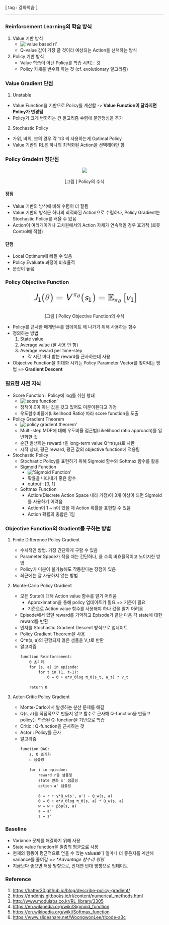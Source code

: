 [ tag : 강화학습 ]

---

### Reinforcement Learning의 학습 방식
1. Value 기반 방식
    - !['value based rl'](http://10.231.238.12:31111/smlee/rl-tutorial/raw/master/asset/img/value_based_rl.PNG)
    - Q-value 값이 가장 클 것이라 예상되는 Action을 선택하는 방식
2. Policy 기반 방식
    - Value 학습이 아닌 Policy를 학습 시키는 것
    - Policy 자체를 변수화 하는 것 (cf. evolutionary 알고리즘)

### Value Gradient 단점
1. Unstable
- Value Function을 기반으로 Policy를 계산함 -> **Value Function이 달라지면 Policy가 변경됨**
- Policy가 크게 변화하는 건 알고리즘 수렴에 불안정성을 추가

2. Stochastic Policy
- 가위, 바위, 보의 경우 각 1/3 씩 사용하는게 Optimal Policy
- Value 기반의 RL은 하나의 최적화된 Action을 선택해야만 함

### Policy Gradeint 장단점
<center>
<img src="http://10.231.238.12:31111/smlee/rl-tutorial/raw/master/asset/img/policy_math.PNG">

[그림 ] Policy의 수식
</center>

#### 장점
- Value 기반의 방식에 비해 수렴이 더 잘됨
- Value 기반의 방식은 하나의 최적화된 Action으로 수렴하나, Policy Gradient는 Stochastic Policy를 배울 수 있음
- Action이 여러개이거나 고차원에서의 Action 자체가 연속적일 경우 효과적 (로봇 Control에 적합)

#### 단점
- Local Optimum에 빠질 수 있음
- Policy Evaluate 과정이 비효율적
- 분산이 높음

### Policy Objective Function

<center>
<img src="../asset/img/policy_objective_math.png">

[그림 ] Policy Objective Function의 수식
</center>

- Policy를 근사한 매개변수를 업데이트 해 나가기 위해 사용하는 함수
- 정의하는 방법
    1. State value
    2. Average value (잘 사용 안 함)
    3. Average reward per time-step 
        - 각 시간 마다 받는 reward를 근사하는데 사용
- Objective Function을 최대화 시키는 Policy Parameter Vector를 찾아내는 방법 => **Gradient Descent**

### 필요한 사전 지식
- Score Function : Policy에 log를 취한 형태
    - !['score function'](http://10.231.238.12:31111/smlee/rl-tutorial/raw/master/asset/img/score_function.PNG)
    - 정책이 0이 아닌 값을 갖고 있어도 미분이된다고 가정
    - 우도함수비율에(Likelihood Ratio) 따라 score function을 도출
- Policy Gradient Theorem
    - !['policy gradient theorem'](http://10.231.238.12:31111/smlee/rl-tutorial/raw/master/asset/img/policy_gradient_theorem.PNG)
    - Multi-step MDP에 대해 우도비율 접근법(Likelihood ratio approach)를 일반화한 것
    - 순간 발생하는 reward r을 long-term value Q^π(s,a)로 치환
    - 시작 상태, 평균 reward, 평균 값의 objective function에 적용됨
- Stochastic Policy
    - Stochastic Policy를 표현하기 위해 Sigmoid 함수와 Softmax 함수를 활용
    - Sigmoid Function
        - !['Sigmoid Function'](https://upload.wikimedia.org/wikipedia/commons/thumb/8/88/Logistic-curve.svg/480px-Logistic-curve.svg.png)
        - 확률을 나타내기 좋은 함수
        - output : [0, 1]
    - Softmax Function
        - Action(Discrete Action Space 내라 가정)이 3개 이상이 되면 Sigmoid를 사용하기 어려움
        - Action이 1 ~ n이 있을 때 Action 확률을 표현할 수 있음
        - Action 확률의 총합은 1임

### Objective Function의 Gradient를 구하는 방법
1. Finite Difference Policy Gradient
    - 수치적인 방법. 가장 간단하게 구할 수 있음
    - Parameter Space가 작을 때는 간단하나, 클 수록 비효율적이고 노이지한 방법
    - Policy가 미분이 불가능해도 작동한다는 장점이 있음
    - 최근에는 잘 사용하지 않는 방법

2. Monte-Carlo Policy Gradient
    - 모든 State에 대해 Action value 함수를 알기 어려움
        - Approximation을 통해 policy 업데이트가 필요 => 기준이 필요
        - 기준으로 Action value 함수를 사용해야 하나 값을 알기 어려움
    - Episode에서 있던 reward를 기억하고 Episode가 끝난 다음 각 state에 대한 reward를 반환
    - 인자를 Stochastic Gradient Descent 방식으로 업데이트
    - Policy Gradient Theorem을 사용
    - Q^π(s, a)의 편향되지 않은 샘플을 V_t로 반환
    - 알고리즘
        ```
        function Reinforcement:
            Θ 초기화
            for (s, a) in episode:
                for t in (1, t-1):
                    Θ = Θ + α*∇_Θlog π_Θ(s_t, a_t) * v_t

            return Θ
        ```


3. Actor-Critic Policy Gradient
    - Monte-Carlo에서 발생하는 분산 문제를 해결
    - Q(s, a)를 직접적으로 만들지 않고 함수로 근사해 Q-function을 만들고 policy는 학습된 Q-function을 기반으로 학습
    - Critic : Q-function을 근사하는 것
    - Actor : Policy를 근사
    - 알고리즘
        ```
        function QAC:
            s, Θ 초기화
            π 샘플링

            for i in episdoe:
                reward r을 샘플링
                state 변화 s' 샘플링
                action a' 샘플링

                δ = r + γ*Q_w(s', a') - Q_w(s, a)
                Θ = Θ + α*∇_Θlog π_Θ(s, a) * Q_w(s, a)
                w = w + βδφ(s, a)
                a = a'
                s = s'
        ```

### Baseline
- Variance 문제를 해결하기 위해 사용
- State value function을 일종의 평균으로 사용
- 현재의 행동이 평균적으로 얻을 수 있는 value보다 얼마나 더 좋은지를 계산해 variance를 줄여감 => **Advantage 함수라 명명*
- 지금보다 좋으면 해당 방향으로, 반대면 반대 방향으로 업데이트



### Reference
1. https://hatter30.github.io/blog/describe-policy-gradient/
2. https://dnddnjs.gitbooks.io/rl/content/numerical_methods.html
3. http://www.modulabs.co.kr/RL_library/3305
4. https://en.wikipedia.org/wiki/Sigmoid_function
5. https://en.wikipedia.org/wiki/Softmax_function
6. https://www.slideshare.net/WoongwonLee/rlcode-a3c
